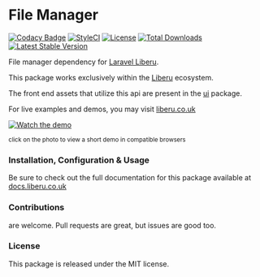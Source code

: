 # File Manager

[![Codacy Badge](https://app.codacy.com/project/badge/Grade/0ad3f6e21d9e42279dedd5432602891b)](https://www.codacy.com/gh/laravel-enso/files?utm_source=github.com&amp;utm_medium=referral&amp;utm_content=laravel-enso/files&amp;utm_campaign=Badge_Grade)
[![StyleCI](https://github.styleci.io/repos/85492361/shield?branch=master)](https://github.styleci.io/repos/85492361)
[![License](https://poser.pugx.org/laravel-enso/datatable/license)](https://packagist.org/packages/laravel-enso/datatable)
[![Total Downloads](https://poser.pugx.org/laravel-enso/files/downloads)](https://packagist.org/packages/laravel-enso/files)
[![Latest Stable Version](https://poser.pugx.org/laravel-enso/files/version)](https://packagist.org/packages/laravel-enso/files)

File manager dependency for [Laravel Liberu](https://github.com/laravel-enso/Liberu).

This package works exclusively within the [Liberu](https://github.com/laravel-enso/Liberu) ecosystem.

The front end assets that utilize this api are present in the [ui](https://github.com/enso-ui/ui) package.

For live examples and demos, you may visit [liberu.co.uk](https://www.liberu.co.uk)

[![Watch the demo](https://laravel-enso.github.io/files/screenshots/bulma_001_thumb.png)](https://laravel-enso.github.io/files/videos/bulma_filemanager.mp4)

<sup>click on the photo to view a short demo in compatible browsers</sup>

### Installation, Configuration & Usage

Be sure to check out the full documentation for this package available at [docs.liberu.co.uk](https://docs.liberu.co.uk/backend/files.html)

### Contributions

are welcome. Pull requests are great, but issues are good too.

### License

This package is released under the MIT license.
